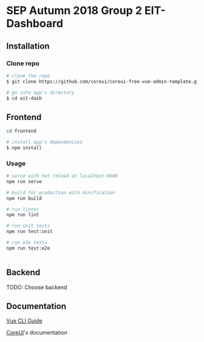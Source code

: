 # SEP Autumn 2018 Group 2 EIT-Dashboard

## Installation

### Clone repo

``` bash
# clone the repo
$ git clone https://github.com/coreui/coreui-free-vue-admin-template.git eit-dash

# go into app's directory
$ cd eit-dash

```

## Frontend

``` bash
cd frontend

# install app's dependencies
$ npm install
```

### Usage

``` bash
# serve with hot reload at localhost:8080
npm run serve

# build for production with minification
npm run build

# run linter
npm run lint

# run unit tests
npm run test:unit

# run e2e tests
npm run test:e2e



```

## Backend

TODO: Choose backend

## Documentation

[Vue CLI Guide](https://cli.vuejs.org/guide/)

[CoreUI](http://coreui.io/)'s documentation
